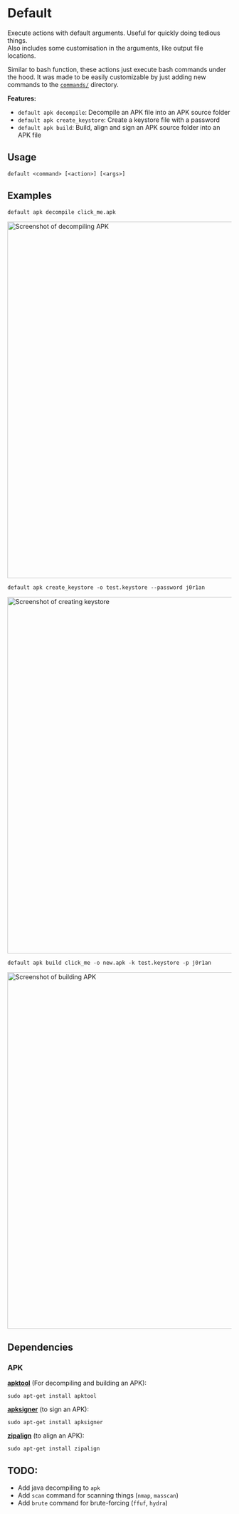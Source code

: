 # Default

Execute actions with default arguments. Useful for quickly doing tedious things.  
Also includes some customisation in the arguments, like output file locations. 

Similar to bash function, these actions just execute bash commands under the hood. It was made to be easily customizable by just adding new commands to the [`commands/`](commands/) directory.

**Features:**
* `default apk decompile`: Decompile an APK file into an APK source folder
* `default apk create_keystore`: Create a keystore file with a password
* `default apk build`: Build, align and sign an APK source folder into an APK file

## Usage

```Shell
default <command> [<action>] [<args>]
```

## Examples

```Shell
default apk decompile click_me.apk
```

<img src="https://user-images.githubusercontent.com/26067369/167905287-52fe9a11-4d1b-4e9b-9209-7e36eeda1971.png" width="800" alt="Screenshot of decompiling APK">

```Shell
default apk create_keystore -o test.keystore --password j0r1an
```

<img src="https://user-images.githubusercontent.com/26067369/167904317-55940be3-2a56-463a-a4a5-856bb307238c.png" width="800" alt="Screenshot of creating keystore">

```Shell
default apk build click_me -o new.apk -k test.keystore -p j0r1an
```

<img src="https://user-images.githubusercontent.com/26067369/167902777-01b8de55-e371-48d7-b304-5e031ee2a07c.png" width="800" alt="Screenshot of building APK">

## Dependencies

### APK

[**apktool**](https://ibotpeaches.github.io/Apktool/) (For decompiling and building an APK):

```Shell
sudo apt-get install apktool
```

[**apksigner**](https://developer.android.com/studio/command-line/apksigner) (to sign an APK):

```Shell
sudo apt-get install apksigner
```

[**zipalign**](https://developer.android.com/studio/command-line/zipalign) (to align an APK):

```Shell
sudo apt-get install zipalign
```

## TODO:

* Add java decompiling to `apk`
* Add `scan` command for scanning things (`nmap`, `masscan`)
* Add `brute` command for brute-forcing (`ffuf`, `hydra`)
